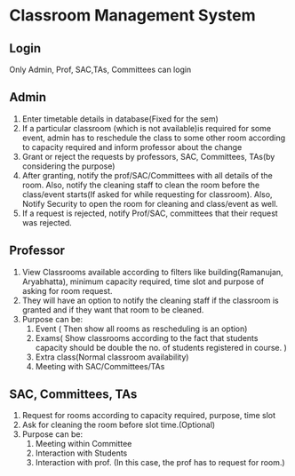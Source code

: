 # Classroom Management System
## Login
Only Admin, Prof, SAC,TAs, Committees can login
## Admin
1. Enter timetable details in database(Fixed for the sem)
2. If a particular classroom (which is not available)is required for some event, admin    has to reschedule the class to some other room according to capacity required and inform professor about the change
3. Grant or reject the requests by professors, SAC, Committees, TAs(by considering the purpose)
4. After granting, notify the prof/SAC/Committees with all details of the room. Also, notify the cleaning staff to clean the room before the class/event starts(If asked for while requesting for classroom). Also, Notify Security to open the room for cleaning and class/event as well.
5. If a request is rejected, notify Prof/SAC, committees that their request was rejected.
## Professor
1. View Classrooms available according to filters like building(Ramanujan, Aryabhatta), minimum capacity required, time slot  and purpose of asking for room request. 
2. They will have an option to notify the cleaning staff if the classroom is granted and if they want that room to be cleaned.
3. Purpose can be:
    1. Event ( Then show all rooms as rescheduling is an option)
    2. Exams( Show classrooms according to the fact that students capacity should be double the no. of students registered in course. )
    3. Extra class(Normal classroom availability)
    4. Meeting with SAC/Committees/TAs
## SAC, Committees, TAs
1. Request for rooms according to capacity required, purpose, time slot
2. Ask for cleaning the room before slot time.(Optional)
3. Purpose can be:
    1. Meeting within Committee
    2. Interaction with Students
    3. Interaction with prof. (In this case, the prof has to request for room.)

